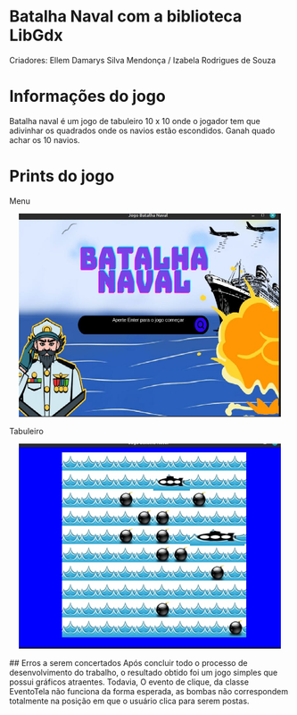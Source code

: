 # Batalha Naval com a biblioteca LibGdx
Criadores: Ellem Damarys Silva Mendonça / Izabela Rodrigues de Souza
# Informações do jogo
Batalha naval é um jogo de tabuleiro 10 x 10 onde o jogador tem que adivinhar os quadrados onde os navios estão escondidos. Ganah quado achar os 10 navios.
# Prints do jogo
Menu
<p align="center">
<img width="470" src="BatalhaNavalGame/assets/Menu.jpeg">
</p>
Tabuleiro
<p align="center">
<img width="470" src="BatalhaNavalGame/assets/Tabuleiro.jpeg">
</p>
## Erros a serem concertados
Após concluir todo o processo de desenvolvimento do trabalho, o resultado obtido foi um jogo simples que possui gráficos atraentes. Todavia, O evento de  clique, da classe EventoTela não funciona da forma esperada, as bombas não correspondem totalmente na posição em que o usuário clica para serem postas.





